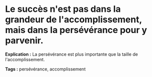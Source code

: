 # Le succès n'est pas dans la grandeur de l'accomplissement, mais dans la persévérance pour y parvenir.

**Explication :** La persévérance est plus importante que la taille de l'accomplissement.

**Tags :** persévérance, accomplissement
